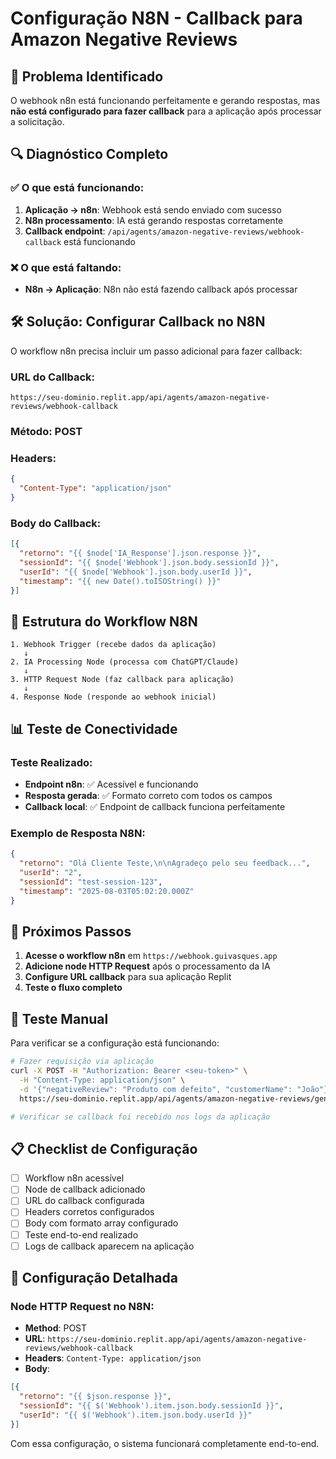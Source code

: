 # Configuração N8N - Callback para Amazon Negative Reviews

## 🎯 Problema Identificado

O webhook n8n está funcionando perfeitamente e gerando respostas, mas **não está configurado para fazer callback** para a aplicação após processar a solicitação.

## 🔍 Diagnóstico Completo

### ✅ O que está funcionando:
1. **Aplicação → n8n**: Webhook está sendo enviado com sucesso
2. **N8n processamento**: IA está gerando respostas corretamente
3. **Callback endpoint**: `/api/agents/amazon-negative-reviews/webhook-callback` está funcionando

### ❌ O que está faltando:
- **N8n → Aplicação**: N8n não está fazendo callback após processar

## 🛠️ Solução: Configurar Callback no N8N

O workflow n8n precisa incluir um passo adicional para fazer callback:

### URL do Callback:
```
https://seu-dominio.replit.app/api/agents/amazon-negative-reviews/webhook-callback
```

### Método: POST

### Headers:
```json
{
  "Content-Type": "application/json"
}
```

### Body do Callback:
```json
[{
  "retorno": "{{ $node['IA_Response'].json.response }}",
  "sessionId": "{{ $node['Webhook'].json.body.sessionId }}",
  "userId": "{{ $node['Webhook'].json.body.userId }}",
  "timestamp": "{{ new Date().toISOString() }}"
}]
```

## 🔗 Estrutura do Workflow N8N

```
1. Webhook Trigger (recebe dados da aplicação)
   ↓
2. IA Processing Node (processa com ChatGPT/Claude)
   ↓
3. HTTP Request Node (faz callback para aplicação)
   ↓
4. Response Node (responde ao webhook inicial)
```

## 📊 Teste de Conectividade

### Teste Realizado:
- **Endpoint n8n**: ✅ Acessível e funcionando
- **Resposta gerada**: ✅ Formato correto com todos os campos
- **Callback local**: ✅ Endpoint de callback funciona perfeitamente

### Exemplo de Resposta N8N:
```json
{
  "retorno": "Olá Cliente Teste,\n\nAgradeço pelo seu feedback...",
  "userId": "2",
  "sessionId": "test-session-123", 
  "timestamp": "2025-08-03T05:02:20.000Z"
}
```

## 🎯 Próximos Passos

1. **Acesse o workflow n8n** em `https://webhook.guivasques.app`
2. **Adicione node HTTP Request** após o processamento da IA
3. **Configure URL callback** para sua aplicação Replit
4. **Teste o fluxo completo**

## 🧪 Teste Manual

Para verificar se a configuração está funcionando:

```bash
# Fazer requisição via aplicação
curl -X POST -H "Authorization: Bearer <seu-token>" \
  -H "Content-Type: application/json" \
  -d '{"negativeReview": "Produto com defeito", "customerName": "João"}' \
  https://seu-dominio.replit.app/api/agents/amazon-negative-reviews/generate

# Verificar se callback foi recebido nos logs da aplicação
```

## 📋 Checklist de Configuração

- [ ] Workflow n8n acessível
- [ ] Node de callback adicionado
- [ ] URL do callback configurada
- [ ] Headers corretos configurados  
- [ ] Body com formato array configurado
- [ ] Teste end-to-end realizado
- [ ] Logs de callback aparecem na aplicação

## 🔧 Configuração Detalhada

### Node HTTP Request no N8N:
- **Method**: POST
- **URL**: `https://seu-dominio.replit.app/api/agents/amazon-negative-reviews/webhook-callback`
- **Headers**: `Content-Type: application/json`
- **Body**: 
```json
[{
  "retorno": "{{ $json.response }}",
  "sessionId": "{{ $('Webhook').item.json.body.sessionId }}",
  "userId": "{{ $('Webhook').item.json.body.userId }}"
}]
```

Com essa configuração, o sistema funcionará completamente end-to-end.